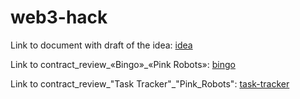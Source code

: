 # web3-hack

Link to document with draft of the idea: 
[idea](https://docs.google.com/document/d/1VRAL0Td6TWPx0Q3h-51-l7WdYbpJesRBI9gvMKmoKnc/edit?usp=sharing)

Link to contract_review_«Bingo»_«Pink Robots»:
[bingo](https://docs.google.com/document/d/137Cxh-ZV43NoafuomC_UgO7_dWPxJuFzDuJO3apwePQ/edit?usp=sharing)


Link to contract_review_"Task Tracker"_"Pink_Robots":
[task-tracker](https://docs.google.com/document/d/1O5DujJVey7awhRH8mDdHcAEXhKPQpeXhg737Bp0Qjm8/edit?usp=sharing)


